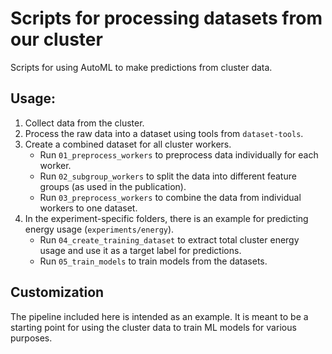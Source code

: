 # Scripts for processing datasets from our cluster

Scripts for using AutoML to make predictions from cluster data.

## Usage:

1. Collect data from the cluster.
2. Process the raw data into a dataset using tools from `dataset-tools`.
3. Create a combined dataset for all cluster workers.
   - Run `01_preprocess_workers` to preprocess data individually for each worker.
   - Run `02_subgroup_workers` to split the data into different feature groups (as used in the publication).
   - Run `03_preprocess_workers` to combine the data from individual workers to one dataset.
4. In the experiment-specific folders, there is an example for predicting energy usage (``experiments/energy``).
   - Run `04_create_training_dataset` to extract total cluster energy usage and use it as a target label for predictions.
   - Run `05_train_models` to train models from the datasets.


## Customization

The pipeline included here is intended as an example. It is meant to be a starting point for using the cluster data
to train ML models for various purposes.